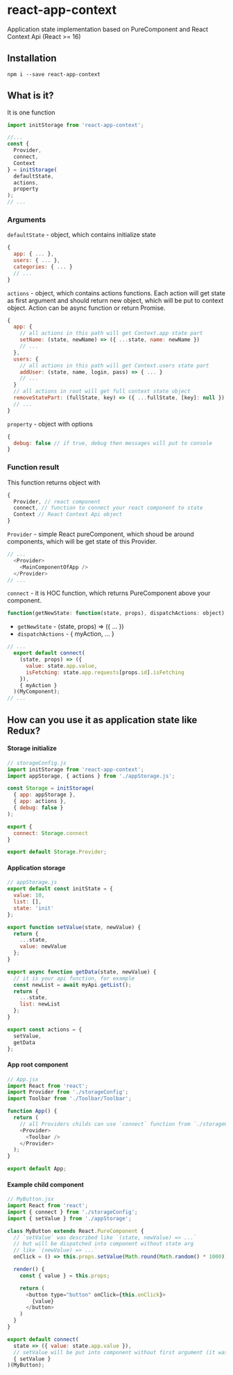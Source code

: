 # react-app-context
Application state implementation based on PureComponent and React Context Api (React >= 16)

## Installation

```
npm i --save react-app-context
```

## What is it?

It is one function 
```javascript
import initStorage from 'react-app-context';

//...
const {
  Provider,
  connect,
  Context
} = initStorage(
  defaultState,
  actions,
  property
);
// ...
```

### Arguments
`defaultState` - object, which contains initialize state
```javascript
{
  app: { ... },
  users: { ... },
  categories: { ... }
  // ...
}
```

`actions` - object, which contains actions functions. Each action will get state as first argument and should return new object, which will be put to context object. Action can be async function or return Promise.
```javascript
{
  app: {
    // all actions in this path will get Context.app state part
    setName: (state, newName) => ({ ...state, name: newName })
    // ...
  },
  users: {
    // all actions in this path will get Context.users state part
    addUser: (state, name, login, pass) => { ... }
    // ...
  }
  // all actions in root will get full context state object
  removeStatePart: (fullState, key) => ({ ...fullState, [key]: null })
  // ...
}
```
`property` - object with options
```javascript
{
  debug: false // if true, debug then messages will put to console
}
```
### Function result
This function returns object with
```javascript
{
  Provider, // react component
  connect, // function to connect your react component to state
  Context // React Context Api object
}
```

`Provider` - simple React pureComponent, which shoud be around components, which will be get state of this Provider.
```javascript
// ...
  <Provider>
    <MainComponentOfApp />
  </Provider>
// ...
```

`connect` - it is HOC function, which returns PureComponent above your component.

```javascript
function(getNewState: function(state, props), dispatchActions: object): function(Component)
```

* `getNewState` - (state, props) => ({ ... })
* `dispatchActions` - { myAction, ... }

```javascript
// ...
  export default connect(
    (state, props) => ({ 
      value: state.app.value, 
      isFetching: state.app.requests[props.id].isFetching
    }),
    { myAction }
  )(MyComponent);
// ...
```

## How can you use it as application state like Redux?
#### Storage initialize
```javascript
// storageConfig.js
import initStorage from 'react-app-context';
import appStorage, { actions } from './appStorage.js';

const Storage = initStorage(
  { app: appStorage }, 
  { app: actions }, 
  { debug: false }
);

export {
  connect: Storage.connect
}

export default Storage.Provider;
```


#### Application storage 
```javascript
// appStorage.js
export default const initState = {
  value: 10,
  list: [],
  state: 'init'
};

export function setValue(state, newValue) {
  return {
    ...state,
    value: newValue
  };
}

export async function getData(state, newValue) {
  // it is your api function, for example
  const newList = await myApi.getList();
  return {
    ...state,
    list: newList
  };
}

export const actions = {
  setValue,
  getData
};

```

#### App root component
```javascript
// App.jsx
import React from 'react';
import Provider from './storageConfig';
import Toolbar from './Toolbar/Toolbar';

function App() {
  return (
    // all Providers childs can use `connect` function from `./storageConfig`
    <Provider>
      <Toolbar />
    </Provider>
  );
}

export default App;
```

#### Example child component
```javascript
// MyButton.jsx
import React from 'react';
import { connect } from './storageConfig';
import { setValue } from './appStorage';

class MyButton extends React.PureComponent {
  // `setValue` was described like `(state, newValue) => ...`
  // but will be dispatched into component without state arg
  // like `(newValue) => ...`
  onClick = () => this.props.setValue(Math.round(Math.random() * 1000));

  render() {
    const { value } = this.props;

    return (
      <button type="button" onClick={this.onClick}>
        {value}
      </button>
    )
  }
}

export default connect(
  state => ({ value: state.app.value }),
  // setValue will be put into component without first argument (it was `state`)
  { setValue }
)(MyButton);
```

